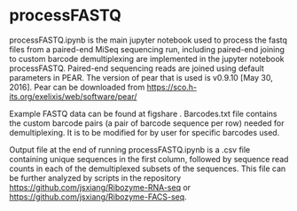 # processFASTQ

processFASTQ.ipynb is the main jupyter notebook used to process the fastq files from a paired-end MiSeq sequencing run, including paired-end joining to custom barcode demultiplexing are implemented in the jupyter notebook processFASTQ. Paired-end sequencing reads are joined using default parameters in PEAR. The version of pear that is used is v0.9.10 [May 30, 2016]. Pear can be downloaded from https://sco.h-its.org/exelixis/web/software/pear/

Example FASTQ data can be found at figshare <insert link>.
  Barcodes.txt file contains the custom barcode pairs (a pair of barcode sequence per row) needed for demultiplexing. It is to be modified for by user for specific barcodes used.
  
Output file at the end of running processFASTQ.ipynb is a .csv file containing unique sequences in the first column, followed by sequence read counts in each of the demultiplexed subsets of the sequences. This file can be further analyzed by scripts in the repository https://github.com/jsxiang/Ribozyme-RNA-seq or https://github.com/jsxiang/Ribozyme-FACS-seq.

